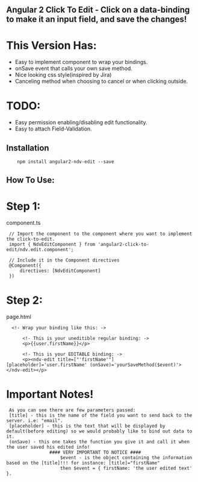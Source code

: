 
## Angular 2 Click To Edit - Click on a data-binding to make it an input field, and save the changes!

# This Version Has:

- Easy to implement component to wrap your bindings.
- onSave event that calls your own save method.
- Nice looking css style(inspired by Jira)
- Canceling method when choosing to cancel or when clicking outside.

# TODO:

- Easy permission enabling/disabling edit functionality.
- Easy to attach Field-Validation. 


## Installation
```
    npm install angular2-ndv-edit --save
```

## How To Use:  

# Step 1:
component.ts
```
 // Import the component to the component where you want to implement the click-to-edit.
 import { NdvEditComponent } from 'angular2-click-to-edit/ndv.edit.component';

 // Include it in the Component directives
 @Component({
 	 directives: [NdvEditComponent]
 })

```

# Step 2:
page.html  
```
  <!- Wrap your binding like this: ->

	  <!- This is your uneditible regular binding: ->
	  <p>{{user.firstName}}</p>

	  <!- This is your EDITABLE binding: ->
	  <p><ndv-edit title=["'firstName'"] [placeholder]='user.firstName' (onSave)='yourSaveMethod($event)'></ndv-edit></p>

```
# Important Notes!

```
 As you can see there are few parameters passed:
 [title] - this is the name of the field you want to send back to the server. i.e: "email".
 [placeholder] - this is the text that will be displayed by default(before editing) so we would probably like to bind out data to it.
 (onSave) - this one takes the function you give it and call it when the user saved his edited info!
				#### VERY IMPORTANT TO NOTICE ####
					$event - is the object containing the information based on the [title]!!! for instance: [title]="firstName"
					then $event = { firstName: 'the user edited text' }.
```